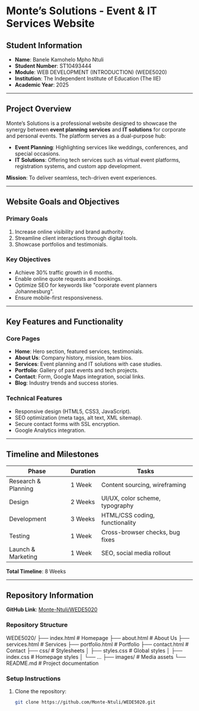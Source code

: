 # Monte’s Solutions - Event & IT Services Website

## Student Information
- **Name**: Banele Kamohelo Mpho Ntuli  
- **Student Number**: ST10493444  
- **Module**: WEB DEVELOPMENT (INTRODUCTION) (WEDE5020)  
- **Institution**: The Independent Institute of Education (The IIE)  
- **Academic Year**: 2025  

---

## Project Overview  
Monte’s Solutions is a professional website designed to showcase the synergy between **event planning services** and **IT solutions** for corporate and personal events. The platform serves as a dual-purpose hub:  
- **Event Planning**: Highlighting services like weddings, conferences, and special occasions.  
- **IT Solutions**: Offering tech services such as virtual event platforms, registration systems, and custom app development.  

**Mission**: To deliver seamless, tech-driven event experiences.  

---

## Website Goals and Objectives  
### Primary Goals  
1. Increase online visibility and brand authority.  
2. Streamline client interactions through digital tools.  
3. Showcase portfolios and testimonials.  

### Key Objectives  
- Achieve 30% traffic growth in 6 months.  
- Enable online quote requests and bookings.  
- Optimize SEO for keywords like "corporate event planners Johannesburg".  
- Ensure mobile-first responsiveness.  

---

## Key Features and Functionality  
### Core Pages  
- **Home**: Hero section, featured services, testimonials.  
- **About Us**: Company history, mission, team bios.  
- **Services**: Event planning and IT solutions with case studies.  
- **Portfolio**: Gallery of past events and tech projects.  
- **Contact**: Form, Google Maps integration, social links.  
- **Blog**: Industry trends and success stories.  

### Technical Features  
- Responsive design (HTML5, CSS3, JavaScript).  
- SEO optimization (meta tags, alt text, XML sitemap).  
- Secure contact forms with SSL encryption.  
- Google Analytics integration.  

---

## Timeline and Milestones  
| Phase | Duration | Tasks |  
|-------|----------|-------|  
| Research & Planning | 1 Week | Content sourcing, wireframing |  
| Design | 2 Weeks | UI/UX, color scheme, typography |  
| Development | 3 Weeks | HTML/CSS coding, functionality |  
| Testing | 1 Week | Cross-browser checks, bug fixes |  
| Launch & Marketing | 1 Week | SEO, social media rollout |  

**Total Timeline**: 8 Weeks  

---

## Repository Information  
**GitHub Link**: [Monte-Ntuli/WEDE5020](https://github.com/Monte-Ntuli/WEDE5020)  

### Repository Structure  

WEDE5020/
├── index.html # Homepage
├── about.html # About Us
├── services.html # Services
├── portfolio.html # Portfolio
├── contact.html # Contact
├── css/ # Stylesheets
│ ├── styles.css # Global styles
│ ├── index.css # Homepage styles
│ └── ...
├── images/ # Media assets
└── README.md # Project documentation

### Setup Instructions  
1. Clone the repository:  
   ```bash  
   git clone https://github.com/Monte-Ntuli/WEDE5020.git  
